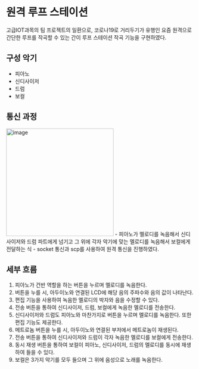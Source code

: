 # 원격 루프 스테이션

고급IOT과목의 팀 프로젝트의 일환으로, 코로나19로 거리두기가 유행인 요즘 원격으로 간단한 루프를 작곡할 수 있는 간이 루프 스테이션 작곡 기능을 구현하였다.

## 구성 악기

- 피아노
- 신디사이저
- 드럼
- 보컬

## 통신 과정
<img width="288" alt="image" src="https://user-images.githubusercontent.com/63635886/103614137-44d77d00-4f6b-11eb-8a62-b02552f57b78.png">
- 피아노가 멜로디를 녹음해서 신디사이저와 드럼 파트에게 넘기고 그 위에 각자 악기에 맞는 멜로디를 녹음해서 보컬에게 전달하는 식
- socket 통신과 scp를 사용하여 원격 통신을 진행하였다.


## 세부 흐름
1. 피아노가 건반 역할을 하는 버튼을 누르며 멜로디를 녹음한다.
2. 버튼을 누를 시, 아두이노와 연결된 LCD에 해당 음의 주파수와 음의 값이 나타난다.
3. 편집 기능을 사용하여 녹음한 멜로디의 박자와 음을 수정할 수 있다.
4. 전송 버튼을 통하여 신디사이저, 드럼, 보컬에게 녹음한 멜로디를 전송한다.
5. 신디사이저와 드럼도 피아노와 마찬가지로 버튼을 누르며 멜로디를 녹음한다. 또한 편집 기능도 제공한다.
6. 메트로놈 버튼을 누를 시, 아두이노와 연결된 부저에서 메트로놈이 재생된다.
7. 전송 버튼을 통하여 신디사이저와 드럼이 각자 녹음한 멜로디를 보컬에게 전송한다.
8. 동시 재생 버튼을 통하여 보컬이 피아노, 신디사이저, 드럼의 멜로디를 동시에 재생하여 들을 수 있다.
9. 보컬은 3가지 악기를 모두 들으며 그 위에 음성으로 노래를 녹음한다.
